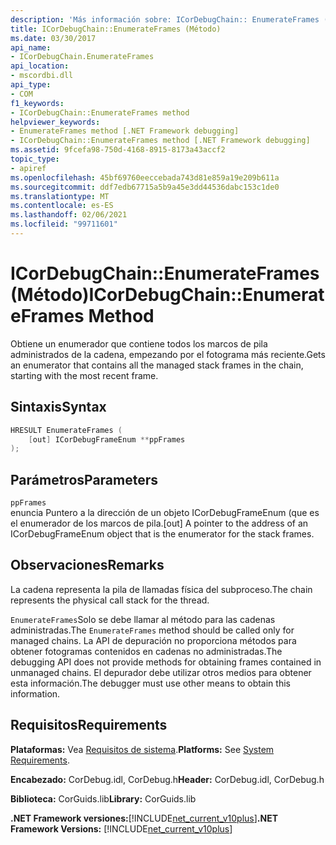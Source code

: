 ```yaml
---
description: 'Más información sobre: ICorDebugChain:: EnumerateFrames ((método)'
title: ICorDebugChain::EnumerateFrames (Método)
ms.date: 03/30/2017
api_name:
- ICorDebugChain.EnumerateFrames
api_location:
- mscordbi.dll
api_type:
- COM
f1_keywords:
- ICorDebugChain::EnumerateFrames method
helpviewer_keywords:
- EnumerateFrames method [.NET Framework debugging]
- ICorDebugChain::EnumerateFrames method [.NET Framework debugging]
ms.assetid: 9fcefa98-750d-4168-8915-8173a43accf2
topic_type:
- apiref
ms.openlocfilehash: 45bf69760eeccebada743d81e859a19e209b611a
ms.sourcegitcommit: ddf7edb67715a5b9a45e3dd44536dabc153c1de0
ms.translationtype: MT
ms.contentlocale: es-ES
ms.lasthandoff: 02/06/2021
ms.locfileid: "99711601"
---
```

# <a name="icordebugchainenumerateframes-method"></a><span data-ttu-id="e8142-103">ICorDebugChain::EnumerateFrames (Método)</span><span class="sxs-lookup"><span data-stu-id="e8142-103">ICorDebugChain::EnumerateFrames Method</span></span>

<span data-ttu-id="e8142-104">Obtiene un enumerador que contiene todos los marcos de pila administrados de la cadena, empezando por el fotograma más reciente.</span><span class="sxs-lookup"><span data-stu-id="e8142-104">Gets an enumerator that contains all the managed stack frames in the chain, starting with the most recent frame.</span></span>  
  
## <a name="syntax"></a><span data-ttu-id="e8142-105">Sintaxis</span><span class="sxs-lookup"><span data-stu-id="e8142-105">Syntax</span></span>  
  
```cpp  
HRESULT EnumerateFrames (  
    [out] ICorDebugFrameEnum **ppFrames  
);  
```  
  
## <a name="parameters"></a><span data-ttu-id="e8142-106">Parámetros</span><span class="sxs-lookup"><span data-stu-id="e8142-106">Parameters</span></span>  

 `ppFrames`  
 <span data-ttu-id="e8142-107">enuncia Puntero a la dirección de un objeto ICorDebugFrameEnum (que es el enumerador de los marcos de pila.</span><span class="sxs-lookup"><span data-stu-id="e8142-107">[out] A pointer to the address of an ICorDebugFrameEnum object that is the enumerator for the stack frames.</span></span>  
  
## <a name="remarks"></a><span data-ttu-id="e8142-108">Observaciones</span><span class="sxs-lookup"><span data-stu-id="e8142-108">Remarks</span></span>  

 <span data-ttu-id="e8142-109">La cadena representa la pila de llamadas física del subproceso.</span><span class="sxs-lookup"><span data-stu-id="e8142-109">The chain represents the physical call stack for the thread.</span></span>  
  
 <span data-ttu-id="e8142-110">`EnumerateFrames`Solo se debe llamar al método para las cadenas administradas.</span><span class="sxs-lookup"><span data-stu-id="e8142-110">The `EnumerateFrames` method should be called only for managed chains.</span></span> <span data-ttu-id="e8142-111">La API de depuración no proporciona métodos para obtener fotogramas contenidos en cadenas no administradas.</span><span class="sxs-lookup"><span data-stu-id="e8142-111">The debugging API does not provide methods for obtaining frames contained in unmanaged chains.</span></span> <span data-ttu-id="e8142-112">El depurador debe utilizar otros medios para obtener esta información.</span><span class="sxs-lookup"><span data-stu-id="e8142-112">The debugger must use other means to obtain this information.</span></span>  
  
## <a name="requirements"></a><span data-ttu-id="e8142-113">Requisitos</span><span class="sxs-lookup"><span data-stu-id="e8142-113">Requirements</span></span>  

 <span data-ttu-id="e8142-114">**Plataformas:** Vea [Requisitos de sistema](../../get-started/system-requirements.md).</span><span class="sxs-lookup"><span data-stu-id="e8142-114">**Platforms:** See [System Requirements](../../get-started/system-requirements.md).</span></span>  
  
 <span data-ttu-id="e8142-115">**Encabezado:** CorDebug.idl, CorDebug.h</span><span class="sxs-lookup"><span data-stu-id="e8142-115">**Header:** CorDebug.idl, CorDebug.h</span></span>  
  
 <span data-ttu-id="e8142-116">**Biblioteca:** CorGuids.lib</span><span class="sxs-lookup"><span data-stu-id="e8142-116">**Library:** CorGuids.lib</span></span>  
  
 <span data-ttu-id="e8142-117">**.NET Framework versiones:**[!INCLUDE[net_current_v10plus](../../../../includes/net-current-v10plus-md.md)]</span><span class="sxs-lookup"><span data-stu-id="e8142-117">**.NET Framework Versions:** [!INCLUDE[net_current_v10plus](../../../../includes/net-current-v10plus-md.md)]</span></span>
